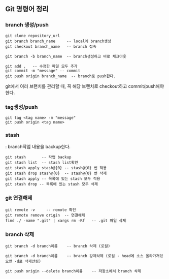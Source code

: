 ## Git 명령어 정리

### branch 생성/push
```
git clone repository_url
git branch branch_name     -- local에 branch생성
git checkout branch_name   -- branch 접속

git branch -b branch_name  -- branch생성하고 바로 체크아웃
```

```
git add .   -- 수정한 파일 모두 추가
git commit -m "message" -- commit
git push origin branch_name  -- branch로 push한다.
```

git에서 여러 브랜치를 관리할 때, 꼭 해당 브랜치로 checkout하고 commit/push해야 한다.    

### tag생성/push

```
git tag <tag name> -m "message"
git push origin <tag name>
```

### stash
: branch작업 내용을 backup한다.

```
git stash       -- 작업 backup
git stash list  -- stash list확인
git stash apply stash@{0} -- stash@{0} 번 적용
git stash drop stash@{0}  -- stash@{0} 번 삭제
git stash apply -- 목록에 있는 stash 모두 적용
git stash drop -- 목록에 있는 stash 모두 삭제
```


### git 연결해제

```
git remote -v     -- remote 확인
git remote remove origin  -- 연결해제
find ./ -name ".git" | xargs rm -Rf   -- .git 파일 삭제
```

### branch 삭제
```
git branch -d branch이름    -- branch 삭제 (로컬)

git branch -d branch이름    -- branch 강제삭제 (로컬 - head에 소스 올라가져있으면 -d로 삭제안됨)

git push origin --delete branch이름    -- 저장소에서 branch 삭제
```
